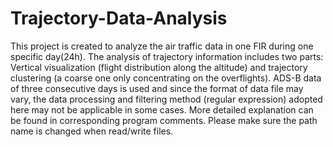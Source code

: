 # Trajectory-Data-Analysis
This project is created to analyze the air traffic data in one FIR during one specific day(24h). The analysis of trajectory information includes two parts: Vertical visualization (flight distribution along the altitude) and trajectory clustering (a coarse one only concentrating on the overflights).
ADS-B data of three consecutive days is used and since the format of data file may vary, the data processing and filtering method (regular expression) adopted here may not be applicable in some cases. More detailed explanation can be found in corresponding program comments.
Please make sure the path name is changed when read/write files.
